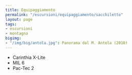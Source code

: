 ```yaml
---
title: Equipaggiamento
permalink: "/escursioni/equipaggiamento/sacchiletto"
layout: page
tags:
- escursioni
- montagna
bigimg:
- "/img/big/antola.jpg": Panorama dal M. Antola (2010)
---
```


- Carinthia X-Lite
- MIL 6
- Pac-Tec 2